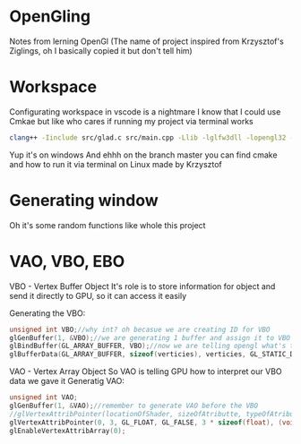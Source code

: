# OpenGling
Notes from lerning OpenGl
(The name of project inspired from Krzysztof's Ziglings, oh I basically copied it but don't tell him)

# Workspace
Configurating workspace in vscode is a nightmare 
I know that I could use Cmkae but like who cares if running my project via terminal works
```bash
clang++ -Iinclude src/glad.c src/main.cpp -Llib -lglfw3dll -lopengl32 -lgdi32 -o bin/program
```
Yup it's on windows
And ehhh on the branch master you can find cmake and how to run it via terminal on Linux made by Krzysztof


# Generating window
Oh it's some random functions like whole this project

# VAO, VBO, EBO
VBO - Vertex Buffer Object
It's role is to store information for object and send it directly to GPU, so it can access it easily 

Generating the VBO:
```c++
unsigned int VBO;//why int? oh becasue we are creating ID for VBO
glGenBuffer(1, &VBO);//we are generating 1 buffer and assign it to VBO's adress
glBindBuffer(GL_ARRAY_BUFFER, VBO);//now we are telling opengl what's the VBO
glBufferData(GL_ARRAY_BUFFER, sizeof(verticies), verticies, GL_STATIC_DRAW);//and now giving opengl data for VBO for us it's array of vertcies, it's like points to draw and we tell, how we want to draw it, now for GL_STATIC_DRAW, if we want to change data a lot GL_DYNAMIC_DRAW
```

VAO - Vertex Array Object
So VAO is telling GPU how to interpret our VBO data we gave it 
Generatig VAO:
```c++
unsigned int VAO;
glGenBuffer(1, &VAO);//remember to generate VAO before the VBO
//glVertexAttribPointer(locationOfShader, sizeOfAtributte, typeOfAtributes, ifNormalised, sizeOfDatatype, (void*)offset); this is how it looks to tell GPU how it should interpret data, meh
glVertexAttribPointer(0, 3, GL_FLOAT, GL_FALSE, 3 * sizeof(float), (void*)0);//example 0 -loaction we set in shader's code, 3 - size of one attribute here it's position (I mean I haven't even satged earlier in notes what is in my verticies but like it's for me, another thing is that I write it also for me but I pretend like someone reads it lol) GL_FLOAT - what type are this attributes, GL_FALSE - means I don't want to normalise my atributes, 3*sizeof(float) - just means how much space should it prepare to interpret (void*)0 - offset in VBO, for now it's 0 but if I put more information in verticies and need to extract them then I have to set offset (no Idea what (void*) means, I read something on the interent still nothing)
glEnableVertexAttribArray(0);
```
